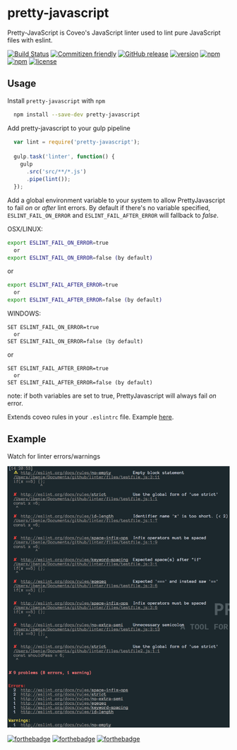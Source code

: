 # pretty-javascript

Pretty-JavaScript is Coveo's JavaScript linter used to lint pure JavaScript
files with eslint.

[![Build Status](https://travis-ci.org/coveo/pretty-javascript.svg?branch=master)](https://travis-ci.org/coveo/pretty-javascript)
[![Commitizen friendly](https://img.shields.io/badge/commitizen-friendly-brightgreen.svg)](http://commitizen.github.io/cz-cli/)
[![GitHub release](https://img.shields.io/github/release/coveo/pretty-javascript.svg)](https://github.com/coveo/pretty-javascript/releases/)
[![version](https://img.shields.io/npm/v/pretty-javascript.svg?maxAge)](https://www.npmjs.org/package/pretty-javascript)
[![npm](https://img.shields.io/npm/dt/pretty-javascript.svg)](https://www.npmjs.org/package/pretty-javascript)
[![npm](https://img.shields.io/npm/dm/pretty-javascript.svg)](https://www.npmjs.org/package/pretty-javascript)
[![license](https://img.shields.io/github/license/coveo/pretty-javascript.svg?maxAge=2592000)](https://github.com/coveo/pretty-javascript/blob/master/LICENSE)

## Usage

Install `pretty-javascript` with `npm`

```sh
  npm install --save-dev pretty-javascript
```

Add pretty-javascript to your gulp pipeline

```js
  var lint = require('pretty-javascript');

  gulp.task('linter', function() {
    gulp
      .src('src/**/*.js')
      .pipe(lint());
  });
```

Add a global environment variable to your system to allow PrettyJavascript to fail *on* or *after* lint errors. By default if there's no variable specified, `ESLINT_FAIL_ON_ERROR` and `ESLINT_FAIL_AFTER_ERROR` will fallback to *false*.

OSX/LINUX:

```sh
export ESLINT_FAIL_ON_ERROR=true
  or
export ESLINT_FAIL_ON_ERROR=false (by default)
```

or

```sh
export ESLINT_FAIL_AFTER_ERROR=true
  or
export ESLINT_FAIL_AFTER_ERROR=false (by default)
```

WINDOWS:

```dos
SET ESLINT_FAIL_ON_ERROR=true
  or
SET ESLINT_FAIL_ON_ERROR=false (by default)
```

or

```dos
SET ESLINT_FAIL_AFTER_ERROR=true
  or
SET ESLINT_FAIL_AFTER_ERROR=false (by default)
```

note: if both variables are set to true, PrettyJavascript will always fail *on* error.

Extends coveo rules in your `.eslintrc` file. Example [here](https://github.com/coveo/eslint-config-coveo#usage).

## Example

Watch for linter errors/warnings

![linter](./image/linter-formatter.png)

[![forthebadge](http://forthebadge.com/images/badges/built-with-love.svg)](http://forthebadge.com)
[![forthebadge](http://forthebadge.com/images/badges/built-by-developers.svg)](http://forthebadge.com)
[![forthebadge](http://forthebadge.com/images/badges/uses-js.svg)](http://forthebadge.com)
